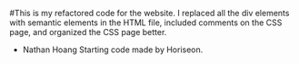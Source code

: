#This is my refactored code for the website. I replaced all the div elements with semantic elements in the HTML file, included comments on the CSS page, and organized the CSS page better.
- Nathan Hoang
Starting code made by Horiseon.

